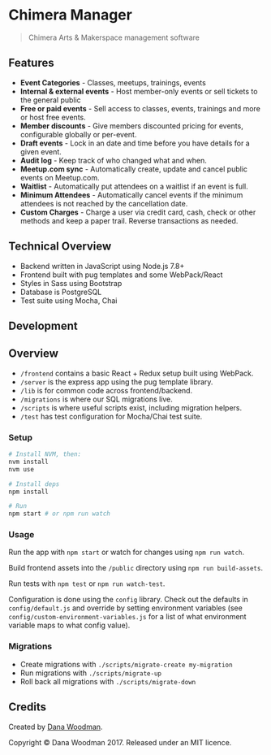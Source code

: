 # Chimera Manager

> Chimera Arts & Makerspace management software


## Features

- **Event Categories** - Classes, meetups, trainings, events
- **Internal & external events** - Host member-only events or sell tickets to the general public
- **Free or paid events** - Sell access to classes, events, trainings and more or host free events.
- **Member discounts** - Give members discounted pricing for events, configurable globally or per-event.
- **Draft events** - Lock in an date and time before you have details for a given event.
- **Audit log** - Keep track of who changed what and when.
- **Meetup.com sync** - Automatically create, update and cancel public events on Meetup.com.
- **Waitlist** - Automatically put attendees on a waitlist if an event is full.
- **Minimum Attendees** - Automatically cancel events if the minimum attendees is not reached by the cancellation date.
- **Custom Charges** - Charge a user via credit card, cash, check or other methods and keep a paper trail. Reverse transactions as needed.


## Technical Overview

- Backend written in JavaScript using Node.js 7.8+
- Frontend built with pug templates and some WebPack/React
- Styles in Sass using Bootstrap
- Database is PostgreSQL
- Test suite using Mocha, Chai



## Development

## Overview

- `/frontend` contains a basic React + Redux setup built using WebPack.
- `/server` is the express app using the pug template library.
- `/lib` is for common code across frontend/backend.
- `/migrations` is where our SQL migrations live.
- `/scripts` is where useful scripts exist, including migration helpers.
- `/test` has test configuration for Mocha/Chai test suite.


### Setup

```bash
# Install NVM, then:
nvm install
nvm use

# Install deps
npm install

# Run
npm start # or npm run watch
```


### Usage

Run the app with `npm start` or watch for changes using `npm run watch`.

Build frontend assets into the `/public` directory using `npm run build-assets`.

Run tests with `npm test` or `npm run watch-test`.

Configuration is done using the `config` library. Check out the defaults in `config/default.js` and override by setting environment variables (see `config/custom-environment-variables.js` for a list of what environment variable maps to what config value).


### Migrations

- Create migrations with `./scripts/migrate-create my-migration`
- Run migrations with `./scripts/migrate-up`
- Roll back all migrations with `./scripts/migrate-down`


## Credits

Created by [Dana Woodman](http://danawoodman.com).

Copyright &copy; Dana Woodman 2017. Released under an MIT licence.
